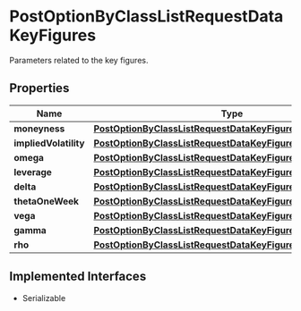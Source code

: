 

# PostOptionByClassListRequestDataKeyFigures

Parameters related to the key figures.

## Properties

Name | Type | Description | Notes
------------ | ------------- | ------------- | -------------
**moneyness** | [**PostOptionByClassListRequestDataKeyFiguresMoneyness**](PostOptionByClassListRequestDataKeyFiguresMoneyness.md) |  |  [optional]
**impliedVolatility** | [**PostOptionByClassListRequestDataKeyFiguresImpliedVolatility**](PostOptionByClassListRequestDataKeyFiguresImpliedVolatility.md) |  |  [optional]
**omega** | [**PostOptionByClassListRequestDataKeyFiguresOmega**](PostOptionByClassListRequestDataKeyFiguresOmega.md) |  |  [optional]
**leverage** | [**PostOptionByClassListRequestDataKeyFiguresLeverage**](PostOptionByClassListRequestDataKeyFiguresLeverage.md) |  |  [optional]
**delta** | [**PostOptionByClassListRequestDataKeyFiguresDelta**](PostOptionByClassListRequestDataKeyFiguresDelta.md) |  |  [optional]
**thetaOneWeek** | [**PostOptionByClassListRequestDataKeyFiguresThetaOneWeek**](PostOptionByClassListRequestDataKeyFiguresThetaOneWeek.md) |  |  [optional]
**vega** | [**PostOptionByClassListRequestDataKeyFiguresVega**](PostOptionByClassListRequestDataKeyFiguresVega.md) |  |  [optional]
**gamma** | [**PostOptionByClassListRequestDataKeyFiguresGamma**](PostOptionByClassListRequestDataKeyFiguresGamma.md) |  |  [optional]
**rho** | [**PostOptionByClassListRequestDataKeyFiguresRho**](PostOptionByClassListRequestDataKeyFiguresRho.md) |  |  [optional]


## Implemented Interfaces

* Serializable


